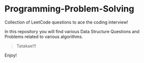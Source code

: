 # Programming-Problem-Solving
Collection of LeetCode questions to ace the coding interview!


In this repository you will find various Data Structure Questions and  Problems related to various algorithms.



> Tatakae!!!



Enjoy!

